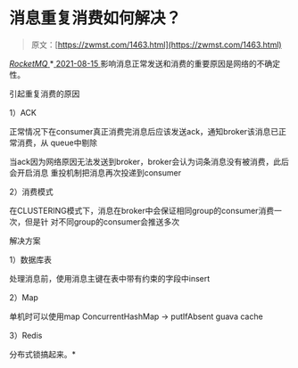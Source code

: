 <!--yml
category: 未分类
date: 0001-01-01 00:00:00
--->

# 消息重复消费如何解决？

> 原文：[https://zwmst.com/1463.html](https://zwmst.com/1463.html)

   [ *RocketMQ* ](https://zwmst.com/rocketmq)*[ <time datetime="2021-08-15T11:35:46+08:00"> 2021-08-15 </time> ](https://zwmst.com/1463.html)  影响消息正常发送和消费的重要原因是网络的不确定性。

引起重复消费的原因

1）ACK

正常情况下在consumer真正消费完消息后应该发送ack，通知broker该消息已正常消费，从 queue中剔除

当ack因为网络原因无法发送到broker，broker会认为词条消息没有被消费，此后会开启消息 重投机制把消息再次投递到consumer

2）消费模式

在CLUSTERING模式下，消息在broker中会保证相同group的consumer消费一次，但是针 对不同group的consumer会推送多次

解决方案

1）数据库表

处理消息前，使用消息主键在表中带有约束的字段中insert

2）Map

单机时可以使用map ConcurrentHashMap -> putIfAbsent guava cache

3）Redis

分布式锁搞起来。*